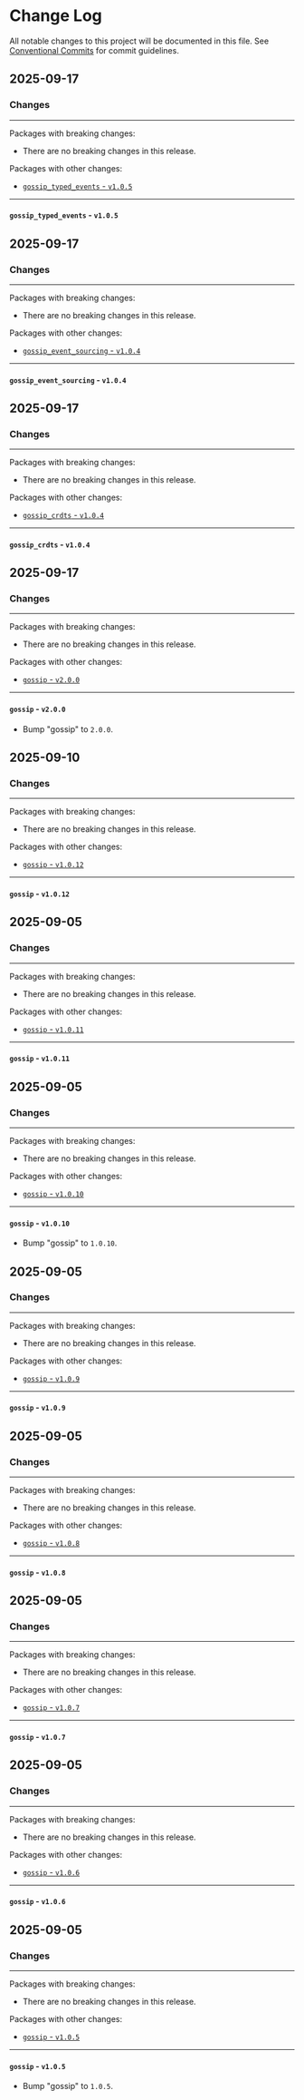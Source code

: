 # Change Log

All notable changes to this project will be documented in this file.
See [Conventional Commits](https://conventionalcommits.org) for commit guidelines.

## 2025-09-17

### Changes

---

Packages with breaking changes:

 - There are no breaking changes in this release.

Packages with other changes:

 - [`gossip_typed_events` - `v1.0.5`](#gossip_typed_events---v105)

---

#### `gossip_typed_events` - `v1.0.5`


## 2025-09-17

### Changes

---

Packages with breaking changes:

 - There are no breaking changes in this release.

Packages with other changes:

 - [`gossip_event_sourcing` - `v1.0.4`](#gossip_event_sourcing---v104)

---

#### `gossip_event_sourcing` - `v1.0.4`


## 2025-09-17

### Changes

---

Packages with breaking changes:

 - There are no breaking changes in this release.

Packages with other changes:

 - [`gossip_crdts` - `v1.0.4`](#gossip_crdts---v104)

---

#### `gossip_crdts` - `v1.0.4`


## 2025-09-17

### Changes

---

Packages with breaking changes:

 - There are no breaking changes in this release.

Packages with other changes:

 - [`gossip` - `v2.0.0`](#gossip---v200)

---

#### `gossip` - `v2.0.0`

 - Bump "gossip" to `2.0.0`.


## 2025-09-10

### Changes

---

Packages with breaking changes:

 - There are no breaking changes in this release.

Packages with other changes:

 - [`gossip` - `v1.0.12`](#gossip---v1012)

---

#### `gossip` - `v1.0.12`


## 2025-09-05

### Changes

---

Packages with breaking changes:

 - There are no breaking changes in this release.

Packages with other changes:

 - [`gossip` - `v1.0.11`](#gossip---v1011)

---

#### `gossip` - `v1.0.11`


## 2025-09-05

### Changes

---

Packages with breaking changes:

 - There are no breaking changes in this release.

Packages with other changes:

 - [`gossip` - `v1.0.10`](#gossip---v1010)

---

#### `gossip` - `v1.0.10`

 - Bump "gossip" to `1.0.10`.


## 2025-09-05

### Changes

---

Packages with breaking changes:

 - There are no breaking changes in this release.

Packages with other changes:

 - [`gossip` - `v1.0.9`](#gossip---v109)

---

#### `gossip` - `v1.0.9`


## 2025-09-05

### Changes

---

Packages with breaking changes:

 - There are no breaking changes in this release.

Packages with other changes:

 - [`gossip` - `v1.0.8`](#gossip---v108)

---

#### `gossip` - `v1.0.8`


## 2025-09-05

### Changes

---

Packages with breaking changes:

 - There are no breaking changes in this release.

Packages with other changes:

 - [`gossip` - `v1.0.7`](#gossip---v107)

---

#### `gossip` - `v1.0.7`


## 2025-09-05

### Changes

---

Packages with breaking changes:

 - There are no breaking changes in this release.

Packages with other changes:

 - [`gossip` - `v1.0.6`](#gossip---v106)

---

#### `gossip` - `v1.0.6`


## 2025-09-05

### Changes

---

Packages with breaking changes:

 - There are no breaking changes in this release.

Packages with other changes:

 - [`gossip` - `v1.0.5`](#gossip---v105)

---

#### `gossip` - `v1.0.5`

 - Bump "gossip" to `1.0.5`.

